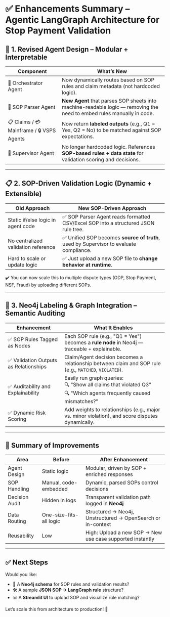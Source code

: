# ✅ Enhancements Summary – Agentic LangGraph Architecture for Stop Payment Validation

## 🧠 1. Revised Agent Design – Modular + Interpretable

| Component       | What’s New                                                                 |
|----------------|------------------------------------------------------------------------------|
| 🧭 Orchestrator Agent | Now dynamically routes based on SOP rules and claim metadata (not hardcoded logic). |
| 📄 SOP Parser Agent   | **New Agent** that parses SOP sheets into machine-readable logic — removing the need to embed rules manually in code. |
| 📋 Claims / 💳 Mainframe / 🔒 VSPS Agents | Now return **labeled outputs** (e.g., Q1 = Yes, Q2 = No) to be matched against SOP expectations. |
| 🧠 Supervisor Agent   | No longer hardcoded logic. References **SOP-based rules + data state** for validation scoring and decisions. |

---

## 📋 2. SOP-Driven Validation Logic (Dynamic + Extensible)

| Old Approach                   | New SOP-Driven Approach                                                  |
|--------------------------------|---------------------------------------------------------------------------|
| Static if/else logic in agent code | ✅ SOP Parser Agent reads formatted CSV/Excel SOP into a structured JSON rule tree. |
| No centralized validation reference | ✅ Unified SOP becomes **source of truth**, used by Supervisor to evaluate compliance. |
| Hard to scale or update logic      | ✅ Just upload a new SOP file to **change behavior at runtime**. |

✔️ You can now scale this to multiple dispute types (ODP, Stop Payment, NSF, Fraud) by uploading different SOPs.

---

## 🧠 3. Neo4j Labeling & Graph Integration – Semantic Auditing

| Enhancement                          | What It Enables                                                                 |
|--------------------------------------|----------------------------------------------------------------------------------|
| ✅ SOP Rules Tagged as Nodes         | Each SOP rule (e.g., "Q1 = Yes") becomes a **rule node** in Neo4j — traceable + explainable. |
| ✅ Validation Outputs as Relationships | Claim/Agent decision becomes a relationship between claim and SOP rule (e.g., `MATCHED`, `VIOLATED`). |
| ✅ Auditability and Explainability   | Easily run graph queries:<br>🔍 "Show all claims that violated Q3"<br>🔍 "Which agents frequently caused mismatches?" |
| ✅ Dynamic Risk Scoring              | Add weights to relationships (e.g., major vs. minor violation), and score disputes dynamically. |

---

## 🔁 Summary of Improvements

| Area              | Before                          | After Enhancement                                               |
|-------------------|----------------------------------|------------------------------------------------------------------|
| Agent Design       | Static logic                     | Modular, driven by SOP + enriched responses                      |
| SOP Handling       | Manual, code-embedded            | Dynamic, parsed SOPs control decisions                           |
| Decision Audit     | Hidden in logs                   | Transparent validation path logged in **Neo4j**                  |
| Data Routing       | One-size-fits-all logic          | Structured → Neo4j, Unstructured → OpenSearch or in-context      |
| Reusability        | Low                              | High: Upload a new SOP → New use case supported instantly        |

---

## ✅ Next Steps

Would you like:
- 🧩 A **Neo4j schema** for SOP rules and validation results?
- 🛠 A sample **JSON SOP → LangGraph rule** structure?
- 📊 A **Streamlit UI** to upload SOP and visualize rule matching?

Let’s scale this from architecture to production! 🚀
